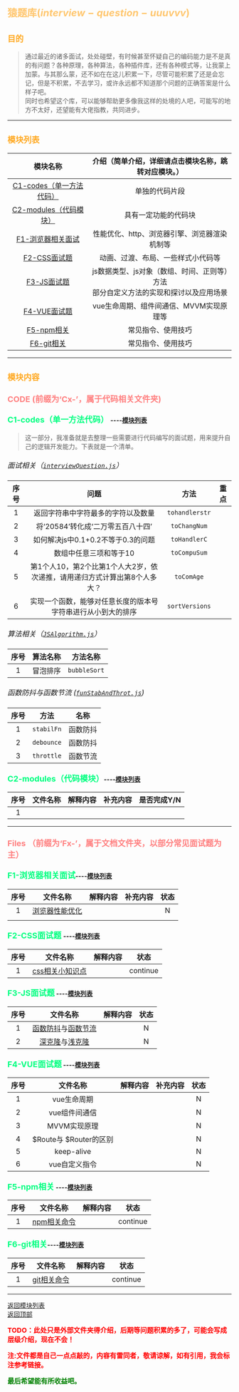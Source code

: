 # <span style='color:#ffc770;font-size:22px;font-weight:700' id='top'>猿题库($interview-question-uuuvvv$)</span>
## <span style='color:#ffaa25;font-size:18px;font-weight:700'>目的</span>

> 通过最近的诸多面试，处处碰壁，有时候甚至怀疑自己的编码能力是不是真的有问题？各种原理，各种算法，各种插件库，还有各种模式等，让我蒙上加蒙。与其那么蒙，还不如在在这儿积累一下，尽管可能积累了还是会忘记，但是不积累，不去学习，或许永远都不知道那个问题的正确答案是什么样子吧。<br/>
> 同时也希望这个库，可以能够帮助更多像我这样的处境的人吧，可能写的地方不太好，还望能有大佬指教，共同进步。
*************************************************************

## <span style='color:#ffaa25;font-size:18px;font-weight:700' id='mdlist'>模块列表</span>
|模块名称|介绍（简单介绍，详细请点击模块名称，跳转对应模块。）|
|:-:|:-:|
|[C1-codes（单一方法代码）](#codes)|单独的代码片段|
|[C2-modules（代码模块）](#modules)|具有一定功能的代码块|
|[F1-浏览器相关面试](#f1)|性能优化、http、浏览器引擎、浏览器渲染机制等|
|[F2-CSS面试题](#f2)|动画、过渡、布局、一些样式小代码等|
|[F3-JS面试题](#f3)|js数据类型、js对象（数组、时间、正则等）方法<br/>部分自定义方法的实现和探讨以及应用场景|
|[F4-VUE面试题](#f4)|vue生命周期、组件间通信、MVVM实现原理等|
|[F5-npm相关](#f5)|常见指令、使用技巧|
|[F6-git相关](#f6)|常见指令、使用技巧|


*************************************************************

## <span style='color:#ffaa25;font-size:18px;font-weight:700'>模块内容</span>
### <p style='color:#ff8080;font-size:18px;font-weight:700'>CODE (前缀为‘Cx-’，属于代码相关文件夹)</p>

#### <span style='color:#00ff80;font-size:18px;font-weight:700' id='codes'>C1-codes（单一方法代码） </span>----[模块列表](#mdlist)

> 这一部分，我准备就是去整理一些需要进行代码编写的面试题，用来提升自己的逻辑开发能力。下表就是一个清单。
##### <span style='font-size:16px;font-weight:400'> 面试相关（[`interviewQuestion.js`](/C1-Codes/js/interviewQuestion.js)）</span>
|序号|问题|方法|重点|
|:-:|:-:|:-:|-|
|1|返回字符串中字符最多的字符以及数量| `tohandlerstr`||
|2|将‘20584’转化成‘二万零五百八十四’| `toChangNum`||
|3|如何解决js中0.1+0.2不等于0.3的问题| `toHandlerC`||
|4|数组中任意三项和等于10|`toCompuSum`||
|5|第1个人10，第2个比第1个人大2岁，依次递推，请用递归方式计算出第8个人多大？|`toComAge`||
|6|实现一个函数，能够对任意长度的版本号字符串进行从小到大的排序|`sortVersions`||


##### <span style='font-size:16px;font-weight:400'> 算法相关（[`JSAlgorithm.js`](/C1-Codes/js/jsAlgorithm.js)）</span>
|序号|算法名称|方法名称|
|:-:|:-:|:-:|
|1|冒泡排序|`bubbleSort`|


##### <p style='font-size:16px;font-weight:400'>函数防抖与函数节流 ([`funStabAndThrot.js`](/C1-Codes/js/funStabAndThrot.js))</p>
|序号|方法|名称|
|:-:|:-:|:-:|
|1|`stabilFn`|函数防抖|
|2|`debounce`|函数防抖|
|3|`throttle`|函数节流|


#### <span style='color:#00ff80;font-size:18px;font-weight:700' id='modules'>C2-modules（代码模块）</span>----[模块列表](#mdlist) 

|序号|文件名称|解释内容|补充内容|是否完成Y/N|
|:-:|:-:|:-:|:-:|:-:|
|1|||||


*************************************************************
### <p style='color:#ff8080;font-size:18px;font-weight:700'>Files （前缀为‘Fx-’，属于文档文件夹，以部分常见面试题为主）</p>

#### <span style='color:#00ff80;font-size:18px;font-weight:700' id='f1'>F1-浏览器相关面试</span>----[模块列表](#mdlist)
|序号|文件名称|解释内容|补充内容|状态|
|:-:|:-:|:-:|:-:|:-:|
|1|[浏览器性能优化](/F1-浏览器相关面试题/性能优化/浏览器性能优化方法.md)|||N|
||||||


#### <span style='color:#00ff80;font-size:18px;font-weight:700' id='f2'>F2-CSS面试题 </span> ----[模块列表](#mdlist)
|序号|文件名称|解释内容|状态|
|:-:|:-:|:-:|:-:|
|1|[css相关小知识点](/F2-CSS面试题/样式片段/css相关小知识点.md)||continue|


#### <span style='color:#00ff80;font-size:18px;font-weight:700' id='f3'>F3-JS面试题</span> ----[模块列表](#mdlist)
|序号|文件名称|解释内容|状态|
|:-:|:-:|:-:|:-:|
|1|[函数防抖](/F3-JS面试题/函数防抖与函数节流/函数防抖.md)与[函数节流](/F3-JS面试题/函数防抖与函数节流/函数节流.md)||N|
|2|[深克隆](/F3-JS面试题/深克隆与浅克隆/深克隆.md)与[浅克隆](/F3-JS面试题/深克隆与浅克隆/浅克隆.md)||N|



#### <span style='color:#00ff80;font-size:18px;font-weight:700' id='f4'>F4-VUE面试题</span> ----[模块列表](#mdlist)
|序号|文件名称|解释内容|补充内容|状态|
|:-:|:-:|:-:|:-:|:-:|
|1|vue生命周期|||N|
|2|vue组件间通信|||N|
|3|MVVM实现原理|||N|
|4|$Route与 $Router的区别|||N|
|5|keep-alive|||N|
|6|vue自定义指令|||N|


#### <span style='color:#00ff80;font-size:18px;font-weight:700' id='f5'>F5-npm相关</span> ----[模块列表](#mdlist) 
|序号|文件名称|解释内容|状态|
|:-:|:-:|:-:|:-:|
|1|[npm相关命令](/F5-NPM相关/npm相关命令.md)||continue|


#### <span style='color:#00ff80;font-size:18px;font-weight:700' id='f6'>F6-git相关</span>----[模块列表](#mdlist) 
|序号|文件名称|解释内容|状态|
|:-:|:-:|:-:|:-:|
|1|[git相关命令](/F6-GIT相关/git相关命令.md)||continue|

*************************************************************
[返回模块列表](#mdlist) <br/>
[返回顶部](#top)

<p style='color:red;font-size:15px;font-weight:700'>TODO：此处只是外部文件夹得介绍，后期等问题积累的多了，可能会写成层级介绍，现在不会！</p>
<p style='color:red;font-size:15px;font-weight:700'>注:文件都是自己一点点敲的，内容有雷同者，敬请谅解，如有引用，我会标注参考链接。</p>
<p style='color:green;font-size:15px;font-weight:700'>最后希望能有所收益吧。</p>